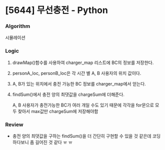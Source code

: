 # [5644] 무선충전 - Python

### Algorithm

시뮬레이션

### Logic

1. drawMap()함수를 사용하여 charger_map 리스트에 BC의 정보를 저장한다. 

2. personA_loc, personB_loc은 각 시간 별 A, B 사용자의 위치 값이다.

3. A, B가 있는 위치에서 충전 가능한 BC 정보를 charger_map에서 얻는다.

4. findSum()에서 충전 양의 최댓값을 chargeSum에 더해준다.

   A, B 사용자가 충전가능한 BC가 여러 개일 수도 있기 때문에 각각을 for문으로 모두 찾아서 max값만 chargeSum에 저장해야함

### Review

- 충전 양의 최댓값을 구하는 findSum()을 더 간단히 구현할 수 있을 것 같은데 코딩하다보니 좀 길어진 것 같다 ㅠ ㅠ

